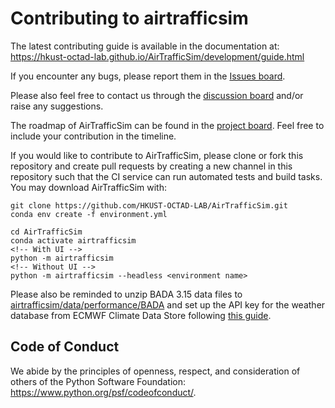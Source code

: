 # Contributing to airtrafficsim

The latest contributing guide is available in the documentation at: https://hkust-octad-lab.github.io/AirTrafficSim/development/guide.html

If you encounter any bugs, please report them in the [Issues board](https://github.com/HKUST-OCTAD-LAB/AirTrafficSim/issues).

Please also feel free to contact us through the [discussion board](https://github.com/HKUST-OCTAD-LAB/AirTrafficSim/discussions) and/or raise any suggestions.

The roadmap of AirTrafficSim can be found in the [project board](https://github.com/orgs/HKUST-OCTAD-LAB/projects/3). Feel free to include your contribution in the timeline.

If you would like to contribute to AirTrafficSim, please clone or fork this repository and create pull requests by creating a new channel in this repository such that the CI service can run automated tests and build tasks. You may download AirTrafficSim with:

```
git clone https://github.com/HKUST-OCTAD-LAB/AirTrafficSim.git
conda env create -f environment.yml

cd AirTrafficSim
conda activate airtrafficsim
<!-- With UI -->
python -m airtrafficsim
<!-- Without UI -->
python -m airtrafficsim --headless <environment name>
```

Please also be reminded to unzip BADA 3.15 data files to [airtrafficsim/data/performance/BADA](airtrafficsim/data/performance/BADA/) and set up the API key for the weather database from ECMWF Climate Data Store following [this guide](https://cds.climate.copernicus.eu/api-how-to).


## Code of Conduct

We abide by the principles of openness, respect, and consideration of others
of the Python Software Foundation: https://www.python.org/psf/codeofconduct/.